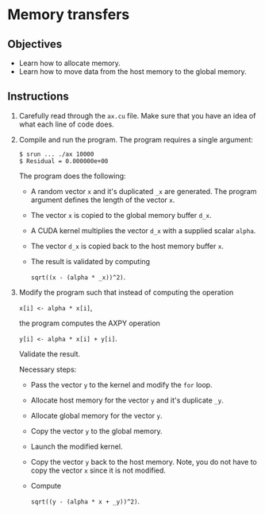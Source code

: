 # Memory transfers

## Objectives

 - Learn how to allocate memory.
 - Learn how to move data from the host memory to the global memory.

## Instructions

 1. Carefully read through the `ax.cu` file. Make sure that you have an idea
    of what each line of code does.

 2. Compile and run the program. The program requires a single argument:
 
    ```
    $ srun ... ./ax 10000
    $ Residual = 0.000000e+00
    ```
    
    The program does the following:
     - A random vector `x` and it's duplicated `_x` are generated.
       The program argument defines the length of the vector `x`.
     - The vector `x` is copied to the global memory buffer `d_x`.
     - A CUDA kernel multiplies the vector `d_x` with a supplied scalar `alpha`.
     - The vector `d_x` is copied back to the host memory buffer `x`.
     - The result is validated by computing
     
       `sqrt((x - (alpha * _x))^2)`.

 3. Modify the program such that instead of computing the operation
    
    `x[i] <- alpha * x[i]`, 
    
    the program computes the AXPY operation
    
    `y[i] <- alpha * x[i] + y[i]`. 
    
    Validate the result.

    Necessary steps:
     - Pass the vector `y` to the kernel and modify the `for` loop.
     - Allocate host memory for the vector `y` and it's duplicate `_y`.
     - Allocate global memory for the vector `y`.
     - Copy the vector `y` to the global memory.
     - Launch the modified kernel.
     - Copy the vector `y` back to the host memory. Note, you do not have to
       copy the vector `x` since it is not modified.
     - Compute

       `sqrt((y - (alpha * x + _y))^2)`.
